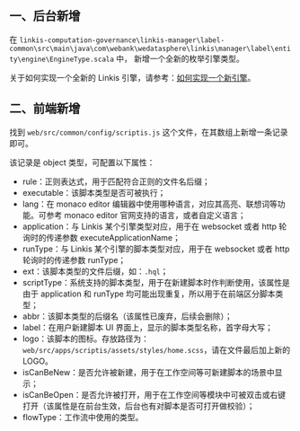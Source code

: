 ## 一、后台新增

在 ```linkis-computation-governance\linkis-manager\label-common\src\main\java\com\webank\wedatasphere\linkis\manager\label\entity\engine\EngineType.scala``` 中，
新增一个全新的枚举引擎类型。

关于如何实现一个全新的 Linkis 引擎，请参考：[如何实现一个新引擎](https://linkis.apache.org/zh-CN/docs/latest/development/new-engine-conn)。

## 二、前端新增

找到 ```web/src/common/config/scriptis.js``` 这个文件，在其数组上新增一条记录即可。

该记录是 object 类型，可配置以下属性：

- rule：正则表达式，用于匹配符合正则的文件名后缀；
- executable：该脚本类型是否可被执行；
- lang：在 monaco editor 编辑器中使用哪种语言，对应其高亮、联想词等功能。可参考 monaco editor 官网支持的语言，或者自定义语言；
- application：与 Linkis 某个引擎类型对应，用于在 websocket 或者 http 轮询时的传递参数 executeApplicationName；
- runType：与 Linkis 某个引擎的脚本类型对应，用于在 websocket 或者 http 轮询时的传递参数 runType；
- ext：该脚本类型的文件后缀，如：```.hql```；
- scriptType：系统支持的脚本类型，用于在新建脚本时作判断使用，该属性是由于 application 和 runType 均可能出现重复，所以用于在前端区分脚本类型；
- abbr：该脚本类型的后缀名（该属性已废弃，后续会删除）；
- label：在用户新建脚本 UI 界面上，显示的脚本类型名称，首字母大写；
- logo：该脚本的图标。存放路径为：```web/src/apps/scriptis/assets/styles/home.scss```，请在文件最后加上新的LOGO。
- isCanBeNew：是否允许被新建，用于在工作空间等可新建脚本的场景中显示；
- isCanBeOpen：是否允许被打开，用于在工作空间等模块中可被双击或右键打开（该属性是在前台生效，后台也有对脚本是否可打开做校验）；
- flowType：工作流中使用的类型。
